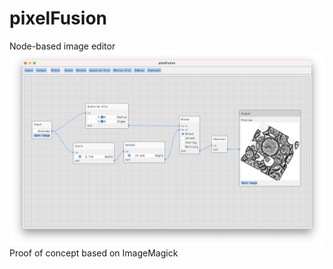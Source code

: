 # pixelFusion
Node-based image editor
![pixelFusion screenshot](screenshot.png?raw=true)
Proof of concept based on ImageMagick